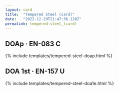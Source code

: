 ```yaml
---
layout: card
title:  "Tempered Steel (card)"
date:   "2022-12-29T21:47:36.128Z"
permalink: tempered-steel_(card)
---
```


## DOAp &middot; EN-083 C

{% include templates/tempered-steel-doap.html %}


## DOA 1st &middot; EN-157 U

{% include templates/tempered-steel-doa1e.html %}
